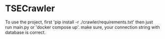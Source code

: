 # TSECrawler
To use the project, first 'pip install -r ./crawler/requirements.txt'
then just run main.py or 'docker compose up'. 
make sure, your connection string with database is correct.
